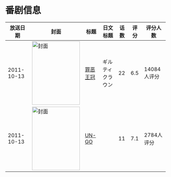 # 番剧信息

|放送日期|封面|标题|日文标题|话数|评分|评分人数|
|---|---|---|---|---|---|---|
|2011-10-13|<img src="https://lain.bgm.tv/pic/cover/c/7d/4c/18635_71IIr.jpg" alt="封面" style="width:150px;height:200px;object-fit:cover;">|[罪恶王冠](https://bangumi.tv/subject/18635)|ギルティクラウン|22|6.5|14084人评分|
|2011-10-13|<img src="https://lain.bgm.tv/pic/cover/c/54/82/18636_EndQl.jpg" alt="封面" style="width:150px;height:200px;object-fit:cover;">|[UN-GO](https://bangumi.tv/subject/18636)||11|7.1|2784人评分|
